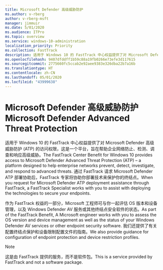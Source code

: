 ```yaml
---
title: Microsoft Defender 高级威胁防护
ms.author: v-rberg
author: v-rberg-msft
manager: jimmuir
ms.date: 5/01/2020
ms.audience: ITPro
ms.topic: overview
ms.service: windows-10-administration
localization_priority: Priority
ms.collection: FastTrack
description: 适用于 Windows 10 的 FastTrack 中心权益提供了对 Microsoft Defender 高级威胁防护 (ATP) 的访问权限，这是一项新服务，旨在帮助企业网络防止、检测、调查和响应高级威胁。
ms.openlocfilehash: 9407dfddff1b59c88a19fb0266e73efe3d117615
ms.sourcegitcommit: 2775660fc5ccab2e92aee9383e326dba22b7a16b
ms.translationtype: HT
ms.contentlocale: zh-CN
ms.lasthandoff: 05/01/2020
ms.locfileid: "43999638"
---
```

# <a name="microsoft-defender-advanced-threat-protection"></a><span data-ttu-id="3da86-103">Microsoft Defender 高级威胁防护</span><span class="sxs-lookup"><span data-stu-id="3da86-103">Microsoft Defender Advanced Threat Protection</span></span>

<span data-ttu-id="3da86-104">适用于 Windows 10 的 FastTrack 中心权益提供了对 Microsoft Defender 高级威胁防护 (ATP) 的访问权限，这是一个平台，旨在帮助企业网络防止、检测、调查和响应高级威胁。</span><span class="sxs-lookup"><span data-stu-id="3da86-104">The FastTrack Center Benefit for Windows 10 provides access to Microsoft Defender Advanced Threat Protection (ATP) – a platform designed to help enterprise networks prevent, detect, investigate, and respond to advanced threats.</span></span> <span data-ttu-id="3da86-105">通过 FastTrack 请求 Microsoft Defender ATP 部署协助后，FastTrack 专家将协助你部署技术来保护你的终结点。</span><span class="sxs-lookup"><span data-stu-id="3da86-105">When you request for Microsoft Defender ATP deployment assistance through FastTrack, a FastTrack Specialist works with you to assist with deploying the technologies to secure your endpoints.</span></span>

<span data-ttu-id="3da86-106">作为 FastTrack 权益的一部分，Microsoft 工程师可与你一起评估 OS 版本和设备管理，以及 Windows Defender AV 服务或其他终结点安全软件的状态。</span><span class="sxs-lookup"><span data-stu-id="3da86-106">As part of the FastTrack Benefit, A Microsoft engineer works with you to assess the OS version and device management as well as the status of your Windows Defender AV services or other endpoint security software.</span></span> <span data-ttu-id="3da86-107">我们还提供了有关配置终结点保护和设备限制配置文件的指南。</span><span class="sxs-lookup"><span data-stu-id="3da86-107">We also provide guidance for configuration of endpoint protection and device restriction profiles.</span></span>  

> [!NOTE]
> <span data-ttu-id="3da86-108">这是由 FastTrack 提供的服务，而不是软件包。</span><span class="sxs-lookup"><span data-stu-id="3da86-108">This is a service provided by FastTrack and not a software package.</span></span> 

